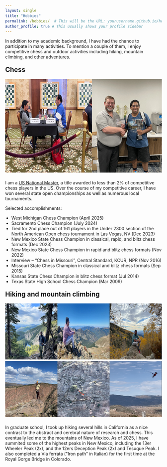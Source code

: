 ```yaml
---
layout: single
title: "Hobbies"
permalink: /hobbies/  # This will be the URL: yourusername.github.io/hobbies/
author_profile: true # This usually shows your profile sidebar
---
```


<p>
In addition to my academic background, I have had the chance to participate in many activities. To mention a couple of them, I enjoy competitive chess and outdoor activities including hiking, mountain climbing, and other adventures.
</p>

<link rel="stylesheet" type="text/css" href="../assets/css/main.css">
<h2 style="text-align: left; margin-top: 20px;">Chess</h2>
<div style="display: grid; grid-template-columns: auto auto; column-gap: 0px; row-gap: 0px">
  <img src="../assets/fun_figs/chess1.jpg" style="width:400px;height:300px;">
  <img src="../assets/fun_figs/chess2.jpg" style="width:225px;height:300px;">
</div>
<div style="height: 10px;"></div>
<p>
I am a <a href="https://www.uschess.org/msa/MbrDtlMain.php?12888811">US National Master</a>, a title awarded to less than 2% of competitive chess players in the US. Over the course of my competitive career, I have won several state open championships as well as numerous local tournaments.
</p>
<p>
Selected accomplishments:
</p>
<ul style="padding-left: 20px;">
	<li>West Michigan Chess Champion (April 2025)</li>
	<li>Sacramento Chess Champion (July 2024)</li>
    <li>Tied for 2nd place out of 161 players in the Under 2300 section of the North American Open chess tournament in Las Vegas, NV (Dec 2023)</li>
    <li>New Mexico State Chess Champion in classical, rapid, and blitz chess formats (Dec 2023)</li>
    <li>New Mexico State Chess Champion in rapid and blitz chess formats (Nov 2022)</li>
    <li>Interview – “Chess in Missouri”, Central Standard, KCUR, NPR (Nov 2016)</li>
    <li>Missouri State Chess Champion in classical and blitz chess formats (Sep 2015)</li>
    <li>Kansas State Chess Champion in blitz chess format (Jul 2014)</li>
    <li>Texas State High School Chess Champion (Mar 2009)</li>
</ul>
<h2 style="text-align: left; margin-top: 20px;">Hiking and mountain climbing</h2>
<div style="display: grid; grid-template-columns: auto auto auto; column-gap: 0px; row-gap: 5px">
  <img src="../assets/fun_figs/hiking1.jpg" style="width:240px;height:180px;">
  <img src="../assets/fun_figs/hiking2.jpg" style="width:240px;height:180px;">
  <img src="../assets/fun_figs/hiking3.jpg" style="width:240px;height:180px;">
  <img src="../assets/fun_figs/climbing1.jpg" style="width:240px;height:180px;">
  <img src="../assets/fun_figs/climbing2.jpg" style="width:240px;height:180px;">
  <img src="../assets/fun_figs/adventure.jpg" style="width:240px;height:180px;">
</div>
<div style="height: 10px;"></div>
<p>
In graduate school, I took up hiking several hills in California as a nice contrast to the abstract and cerebral nature of research and chess. This eventually led me to the mountains of New Mexico. As of 2025, I have summited some of the highest peaks in New Mexico, including the 13er Wheeler Peak (2x), and the 12ers Deception Peak (2x) and Tesuque Peak. I also completed a Via ferrata ("Iron path" in Italian) for the first time at the Royal Gorge Bridge in Colorado.
</p>